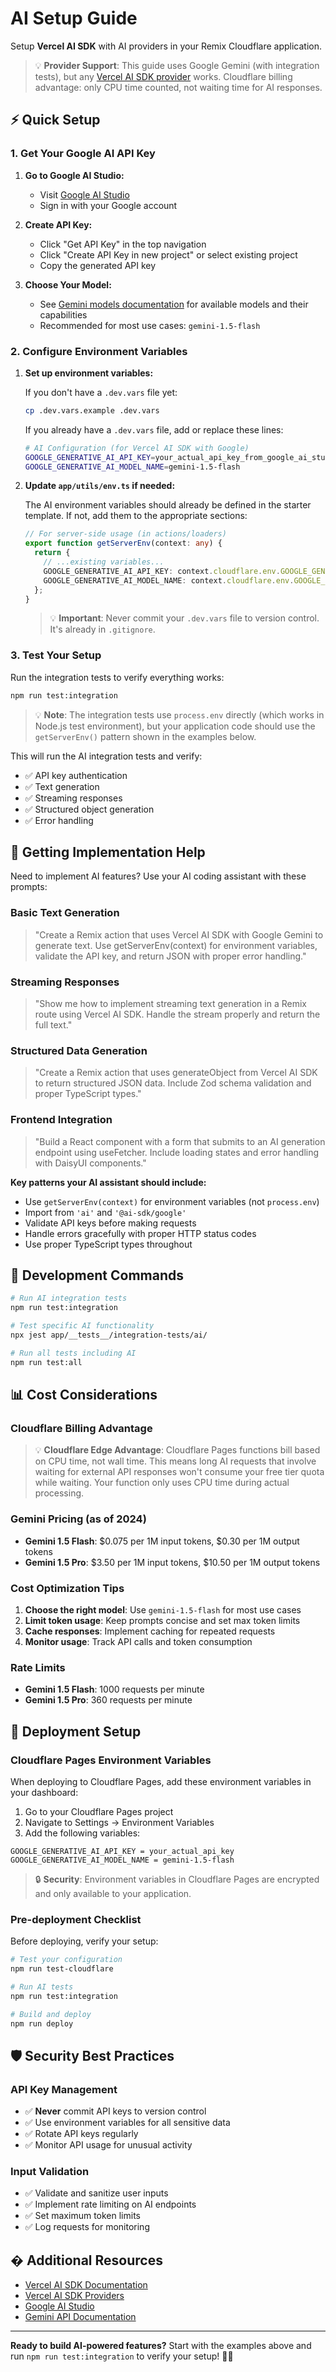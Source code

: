 # AI Setup Guide

Setup **Vercel AI SDK** with AI providers in your Remix Cloudflare application.

> 💡 **Provider Support**: This guide uses Google Gemini (with integration tests), but any [Vercel AI SDK provider](https://sdk.vercel.ai/providers/ai-sdk-providers) works. Cloudflare billing advantage: only CPU time counted, not waiting time for AI responses.

## ⚡ Quick Setup

### 1. Get Your Google AI API Key

1. **Go to Google AI Studio:**
   - Visit [Google AI Studio](https://aistudio.google.com/)
   - Sign in with your Google account

2. **Create API Key:**
   - Click "Get API Key" in the top navigation
   - Click "Create API Key in new project" or select existing project
   - Copy the generated API key

3. **Choose Your Model:**
   - See [Gemini models documentation](https://ai.google.dev/gemini-api/docs/models/gemini) for available models and their capabilities
   - Recommended for most use cases: `gemini-1.5-flash`

### 2. Configure Environment Variables

1. **Set up environment variables:**

   If you don't have a `.dev.vars` file yet:

   ```bash
   cp .dev.vars.example .dev.vars
   ```

   If you already have a `.dev.vars` file, add or replace these lines:

   ```bash
   # AI Configuration (for Vercel AI SDK with Google)
   GOOGLE_GENERATIVE_AI_API_KEY=your_actual_api_key_from_google_ai_studio
   GOOGLE_GENERATIVE_AI_MODEL_NAME=gemini-1.5-flash
   ```

2. **Update `app/utils/env.ts` if needed:**

   The AI environment variables should already be defined in the starter template. If not, add them to the appropriate sections:

   ```typescript
   // For server-side usage (in actions/loaders)
   export function getServerEnv(context: any) {
     return {
       // ...existing variables...
       GOOGLE_GENERATIVE_AI_API_KEY: context.cloudflare.env.GOOGLE_GENERATIVE_AI_API_KEY,
       GOOGLE_GENERATIVE_AI_MODEL_NAME: context.cloudflare.env.GOOGLE_GENERATIVE_AI_MODEL_NAME,
     };
   }
   ```

   > 💡 **Important**: Never commit your `.dev.vars` file to version control. It's already in `.gitignore`.

### 3. Test Your Setup

Run the integration tests to verify everything works:

```bash
npm run test:integration
```

> 💡 **Note**: The integration tests use `process.env` directly (which works in Node.js test environment), but your application code should use the `getServerEnv()` pattern shown in the examples below.

This will run the AI integration tests and verify:

- ✅ API key authentication
- ✅ Text generation
- ✅ Streaming responses
- ✅ Structured object generation
- ✅ Error handling

## 🤖 Getting Implementation Help

Need to implement AI features? Use your AI coding assistant with these prompts:

### Basic Text Generation

> "Create a Remix action that uses Vercel AI SDK with Google Gemini to generate text. Use getServerEnv(context) for environment variables, validate the API key, and return JSON with proper error handling."

### Streaming Responses

> "Show me how to implement streaming text generation in a Remix route using Vercel AI SDK. Handle the stream properly and return the full text."

### Structured Data Generation

> "Create a Remix action that uses generateObject from Vercel AI SDK to return structured JSON data. Include Zod schema validation and proper TypeScript types."

### Frontend Integration

> "Build a React component with a form that submits to an AI generation endpoint using useFetcher. Include loading states and error handling with DaisyUI components."

**Key patterns your AI assistant should include:**

- Use `getServerEnv(context)` for environment variables (not `process.env`)
- Import from `'ai'` and `'@ai-sdk/google'`
- Validate API keys before making requests
- Handle errors gracefully with proper HTTP status codes
- Use proper TypeScript types throughout

## 🔧 Development Commands

```bash
# Run AI integration tests
npm run test:integration

# Test specific AI functionality
npx jest app/__tests__/integration-tests/ai/

# Run all tests including AI
npm run test:all
```

## 📊 Cost Considerations

### Cloudflare Billing Advantage

> 💡 **Cloudflare Edge Advantage**: Cloudflare Pages functions bill based on CPU time, not wall time. This means long AI requests that involve waiting for external API responses won't consume your free tier quota while waiting. Your function only uses CPU time during actual processing.

### Gemini Pricing (as of 2024)

- **Gemini 1.5 Flash**: $0.075 per 1M input tokens, $0.30 per 1M output tokens
- **Gemini 1.5 Pro**: $3.50 per 1M input tokens, $10.50 per 1M output tokens

### Cost Optimization Tips

1. **Choose the right model**: Use `gemini-1.5-flash` for most use cases
2. **Limit token usage**: Keep prompts concise and set max token limits
3. **Cache responses**: Implement caching for repeated requests
4. **Monitor usage**: Track API calls and token consumption

### Rate Limits

- **Gemini 1.5 Flash**: 1000 requests per minute
- **Gemini 1.5 Pro**: 360 requests per minute

## 🚀 Deployment Setup

### Cloudflare Pages Environment Variables

When deploying to Cloudflare Pages, add these environment variables in your dashboard:

1. Go to your Cloudflare Pages project
2. Navigate to Settings → Environment Variables
3. Add the following variables:

```env
GOOGLE_GENERATIVE_AI_API_KEY = your_actual_api_key
GOOGLE_GENERATIVE_AI_MODEL_NAME = gemini-1.5-flash
```

> 🔒 **Security**: Environment variables in Cloudflare Pages are encrypted and only available to your application.

### Pre-deployment Checklist

Before deploying, verify your setup:

```bash
# Test your configuration
npm run test-cloudflare

# Run AI tests
npm run test:integration

# Build and deploy
npm run deploy
```

## 🛡 Security Best Practices

### API Key Management

- ✅ **Never** commit API keys to version control
- ✅ Use environment variables for all sensitive data
- ✅ Rotate API keys regularly
- ✅ Monitor API usage for unusual activity

### Input Validation

- ✅ Validate and sanitize user inputs
- ✅ Implement rate limiting on AI endpoints
- ✅ Set maximum token limits
- ✅ Log requests for monitoring

## � Additional Resources

- [Vercel AI SDK Documentation](https://sdk.vercel.ai/docs)
- [Vercel AI SDK Providers](https://sdk.vercel.ai/providers/ai-sdk-providers)
- [Google AI Studio](https://aistudio.google.com/)
- [Gemini API Documentation](https://ai.google.dev/gemini-api/docs)

---

**Ready to build AI-powered features?** Start with the examples above and run `npm run test:integration` to verify your setup! 🤖✨
